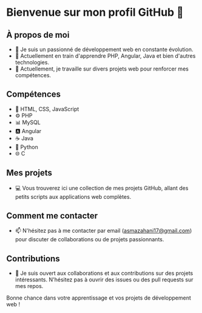 # Bienvenue sur mon profil GitHub 👋

## À propos de moi
- 👀 Je suis un passionné de développement web en constante évolution.
- 🌱 Actuellement en train d'apprendre PHP, Angular, Java et bien d'autres technologies.
- 🔭 Actuellement, je travaille sur divers projets web pour renforcer mes compétences.
  
## Compétences
- 🚀 HTML, CSS, JavaScript
- ⚙️ PHP
- 📊 MySQL
- 🅰️ Angular
- ☕ Java
- 🐍 Python
- 🌐 C

## Mes projets
- 💻 Vous trouverez ici une collection de mes projets GitHub, allant des petits scripts aux applications web complètes.

## Comment me contacter
- 📫 N'hésitez pas à me contacter par email (asmazahani17@gmail.com) pour discuter de collaborations ou de projets passionnants.

## Contributions
- 💞️ Je suis ouvert aux collaborations et aux contributions sur des projets intéressants. N'hésitez pas à ouvrir des issues ou des pull requests sur mes repos.

Bonne chance dans votre apprentissage et vos projets de développement web !
